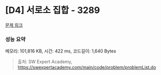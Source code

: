 # [D4] 서로소 집합 - 3289 

[문제 링크](https://swexpertacademy.com/main/code/problem/problemDetail.do?contestProbId=AWBJKA6qr2oDFAWr) 

### 성능 요약

메모리: 101,816 KB, 시간: 422 ms, 코드길이: 1,640 Bytes



> 출처: SW Expert Academy, https://swexpertacademy.com/main/code/problem/problemList.do